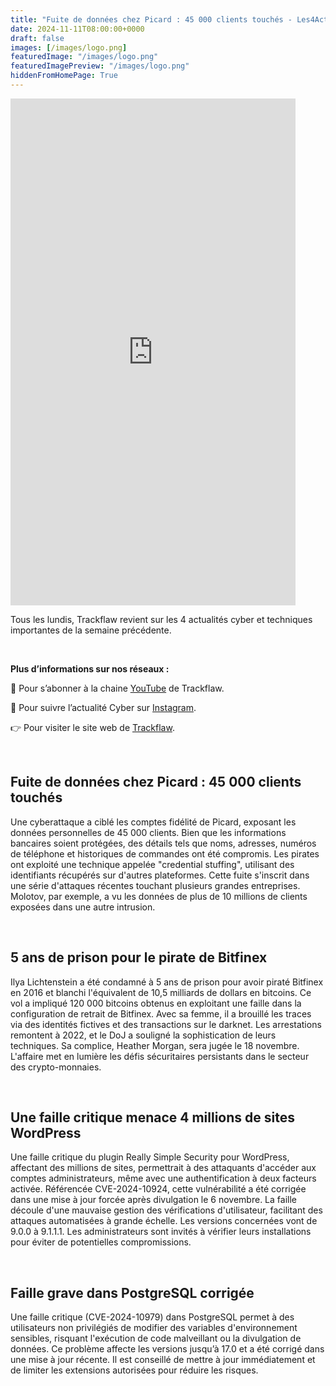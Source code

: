 ```yaml
---
title: "Fuite de données chez Picard : 45 000 clients touchés - Les4ActusCyber : semaine du 11 novembre"
date: 2024-11-11T08:00:00+0000
draft: false
images: [/images/logo.png]
featuredImage: "/images/logo.png"
featuredImagePreview: "/images/logo.png"
hiddenFromHomePage: True
---
```

    
<div class="flex-container">
   <div class="flex-items">
   <iframe width="456" height="811" src="https://www.youtube.com/embed/EjXZnRZdBp8" 
   title="Fuite de données chez Picard : 45 000 clients touchés - #Les4ActusCyber : semaine du 11 novembre" frameborder="0" allow="accelerometer; autoplay; clipboard-write; 
   encrypted-media; gyroscope; picture-in-picture; web-share" allowfullscreen></iframe>
   </div>

   <div class="flex-items">
      <p>Tous les lundis, Trackflaw revient sur les 4 actualités cyber et techniques importantes de la semaine précédente.</p>
      <br>
      <p><strong>Plus d’informations sur nos réseaux :</strong></p>
      <p>🔴 Pour s’abonner à la chaine <a href="https://www.youtube.com/@trackflaw" target="_blank" rel="noopener noreffer ">YouTube</a> de Trackflaw.</p>
      <p>📸 Pour suivre l’actualité Cyber sur <a href="https://www.instagram.com/trackflaw/" target="_blank" rel="noopener noreffer ">Instagram</a>.</p>
      <p>👉 Pour visiter le site web de <a href="https://trackflaw.com" target="_blank" rel="noopener noreffer ">Trackflaw</a>.</p>
   </div>
</div>

    
<br>

## Fuite de données chez Picard : 45 000 clients touchés


Une cyberattaque a ciblé les comptes fidélité de Picard, exposant les données personnelles de 45 000 clients. Bien que les informations bancaires soient protégées, des détails tels que noms, adresses, numéros de téléphone et historiques de commandes ont été compromis. Les pirates ont exploité une technique appelée "credential stuffing", utilisant des identifiants récupérés sur d'autres plateformes.
Cette fuite s'inscrit dans une série d'attaques récentes touchant plusieurs grandes entreprises. Molotov, par exemple, a vu les données de plus de 10 millions de clients exposées dans une autre intrusion.


<br>

## 5 ans de prison pour le pirate de Bitfinex


Ilya Lichtenstein a été condamné à 5 ans de prison pour avoir piraté Bitfinex en 2016 et blanchi l'équivalent de 10,5 milliards de dollars en bitcoins. Ce vol a impliqué 120 000 bitcoins obtenus en exploitant une faille dans la configuration de retrait de Bitfinex. Avec sa femme, il a brouillé les traces via des identités fictives et des transactions sur le darknet. Les arrestations remontent à 2022, et le DoJ a souligné la sophistication de leurs techniques.
Sa complice, Heather Morgan, sera jugée le 18 novembre. L'affaire met en lumière les défis sécuritaires persistants dans le secteur des crypto-monnaies.


<br>

## Une faille critique menace 4 millions de sites WordPress


Une faille critique du plugin Really Simple Security pour WordPress, affectant des millions de sites, permettrait à des attaquants d'accéder aux comptes administrateurs, même avec une authentification à deux facteurs activée. Référencée CVE-2024-10924, cette vulnérabilité a été corrigée dans une mise à jour forcée après divulgation le 6 novembre. La faille découle d'une mauvaise gestion des vérifications d'utilisateur, facilitant des attaques automatisées à grande échelle.
Les versions concernées vont de 9.0.0 à 9.1.1.1. Les administrateurs sont invités à vérifier leurs installations pour éviter de potentielles compromissions.


<br>

## Faille grave dans PostgreSQL corrigée


Une faille critique (CVE-2024-10979) dans PostgreSQL permet à des utilisateurs non privilégiés de modifier des variables d'environnement sensibles, risquant l'exécution de code malveillant ou la divulgation de données. Ce problème affecte les versions jusqu’à 17.0 et a été corrigé dans une mise à jour récente.
Il est conseillé de mettre à jour immédiatement et de limiter les extensions autorisées pour réduire les risques.

